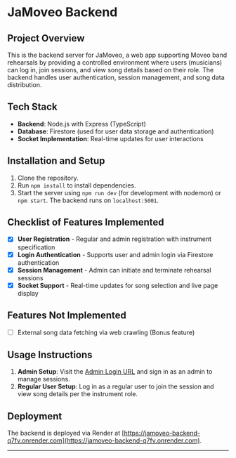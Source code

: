 
# JaMoveo Backend

## Project Overview
This is the backend server for JaMoveo, a web app supporting Moveo band rehearsals by providing a controlled environment where users (musicians) can log in, join sessions, and view song details based on their role. The backend handles user authentication, session management, and song data distribution.

## Tech Stack
- **Backend**: Node.js with Express (TypeScript)
- **Database**: Firestore (used for user data storage and authentication)
- **Socket Implementation**: Real-time updates for user interactions

## Installation and Setup
1. Clone the repository.
2. Run `npm install` to install dependencies.
3. Start the server using `npm run dev` (for development with nodemon) or `npm start`. The backend runs on `localhost:5001`.

## Checklist of Features Implemented
- [x] **User Registration** - Regular and admin registration with instrument specification
- [x] **Login Authentication** - Supports user and admin login via Firestore authentication
- [x] **Session Management** - Admin can initiate and terminate rehearsal sessions
- [x] **Socket Support** - Real-time updates for song selection and live page display

## Features Not Implemented
- [ ] External song data fetching via web crawling (Bonus feature)

## Usage Instructions
1. **Admin Setup**: Visit the [Admin Login URL](https://jamoveo-backend-q7fv.onrender.com/login) and sign in as an admin to manage sessions.
2. **Regular User Setup**: Log in as a regular user to join the session and view song details per the instrument role.

## Deployment
The backend is deployed via Render at [https://jamoveo-backend-q7fv.onrender.com](https://jamoveo-backend-q7fv.onrender.com).

---
